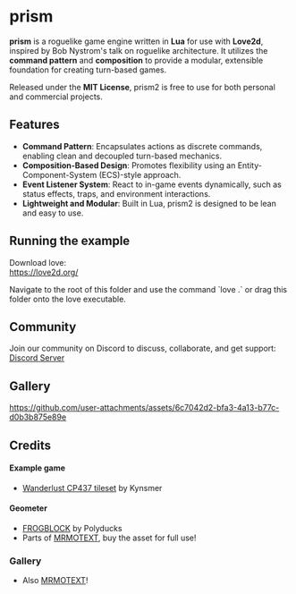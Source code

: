 # prism

**prism** is a roguelike game engine written in **Lua** for use with **Love2d**, inspired by Bob Nystrom's talk on roguelike architecture. It utilizes the **command pattern** and **composition** to provide a modular, extensible foundation for creating turn-based games.

Released under the **MIT License**, prism2 is free to use for both personal and commercial projects.

## Features

- **Command Pattern**: Encapsulates actions as discrete commands, enabling clean and decoupled turn-based mechanics.
- **Composition-Based Design**: Promotes flexibility using an Entity-Component-System (ECS)-style approach.
- **Event Listener System**: React to in-game events dynamically, such as status effects, traps, and environment interactions.
- **Lightweight and Modular**: Built in Lua, prism2 is designed to be lean and easy to use.

## Running the example
Download love:  
https://love2d.org/

Navigate to the root of this folder and use the command \`love .\` or drag this folder onto the love executable.

## Community

Join our community on Discord to discuss, collaborate, and get support:  
[Discord Server](https://discord.gg/rSmzekJe)

## Gallery



https://github.com/user-attachments/assets/6c7042d2-bfa3-4a13-b77c-d0b3b875e89e



## Credits

#### Example game

- [Wanderlust CP437 tileset](http://bay12forums.com/smf/index.php?topic=145362.0) by Kynsmer

#### Geometer

- [FROGBLOCK](https://polyducks.itch.io/frogblock) by Polyducks
- Parts of [MRMOTEXT](https://mrmotarius.itch.io/mrmotext), buy the asset for full use!

### Gallery
- Also [MRMOTEXT](https://mrmotarius.itch.io/mrmotext)!
